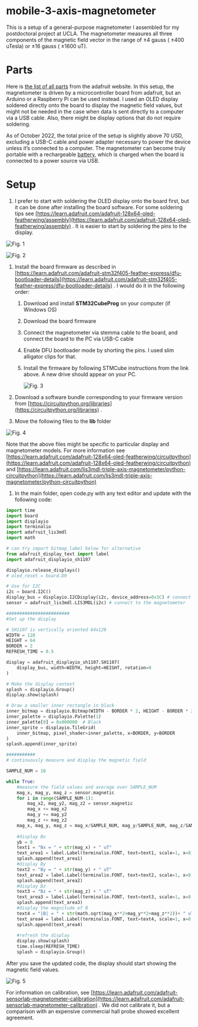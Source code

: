 # mobile-3-axis-magnetometer
This is a setup of a general-purpose magnetometer I assembled for my postdoctoral project at UCLA. The magnetometer measures all three components of the magnetic field vector in the range of $\pm4$ gauss ( $\pm400$ uTesla) or $\pm16$ gauss ( $\pm1600$ uT).

# Parts

Here is [the list of all parts](https://www.adafruit.com/wishlists?wid=552330) from the adafruit website. In this setup, the magnetometer is driven by a microcontroller board from adafruit, but an Arduino or a Raspberry Pi can be used instead. I used an OLED display soldered directly onto the board to display the magnetic field values, but might not be needed in the case when data is sent directly to a computer via a USB cable. Also, there might be display options that do not require soldering. 

As of October 2022, the total price of the setup is slightly above 70 USD, excluding a USB-C cable and power adapter necessary to power the device unless it’s connected to a computer. The magnetometer can become truly portable with a rechargeable [battery](https://www.adafruit.com/product/1578), which is charged when the board is connected to a power source via USB. 

# Setup

1. I prefer to start with soldering the OLED display onto the board first, but it can be done after installing the board software. For some soldering tips see [https://learn.adafruit.com/adafruit-128x64-oled-featherwing/assembly](https://learn.adafruit.com/adafruit-128x64-oled-featherwing/assembly) . It is easier to start by soldering the pins to the display.

![Fig. 1](fig1.png)

![Fig. 2](fig2.png)

1. Install the board firmware as described in [https://learn.adafruit.com/adafruit-stm32f405-feather-express/dfu-bootloader-details](https://learn.adafruit.com/adafruit-stm32f405-feather-express/dfu-bootloader-details) . I would do it in the following order:
    1. Download and install ****STM32CubeProg**** on your computer (if Windows OS)
    2. Download the board firmware
    3. Connect the magnetometer via stemma cable to the board, and connect the board to the PC via USB-C cable
    4. Enable DFU bootloader mode by shorting the pins. I used slim alligator clips for that.
    5. Install the firmware by following STMCube instructions from the link above. A new drive should appear on your PC.
        
        ![Fig. 3](fig3.png)
        
2. Download a software bundle corresponding to your firmware version from [https://circuitpython.org/libraries](https://circuitpython.org/libraries) .
3. Move the following files to the **lib** folder

![Fig. 4](fig4.png)

Note that the above files might be specific to particular display and magnetometer models. For more information see [https://learn.adafruit.com/adafruit-128x64-oled-featherwing/circuitpython](https://learn.adafruit.com/adafruit-128x64-oled-featherwing/circuitpython) and [https://learn.adafruit.com/lis3mdl-triple-axis-magnetometer/python-circuitpython](https://learn.adafruit.com/lis3mdl-triple-axis-magnetometer/python-circuitpython) 

1. In the main folder, open code.py with any text editor and update with the following code:

```python
import time
import board
import displayio
import terminalio
import adafruit_lis3mdl
import math

# can try import bitmap_label below for alternative
from adafruit_display_text import label
import adafruit_displayio_sh1107

displayio.release_displays()
# oled_reset = board.D9

# Use for I2C
i2c = board.I2C()
display_bus = displayio.I2CDisplay(i2c, device_address=0x3C) # connect to the display
sensor = adafruit_lis3mdl.LIS3MDL(i2c) # connect to the magnetometer

########################
#Set up the display

# SH1107 is vertically oriented 64x128
WIDTH = 128
HEIGHT = 64
BORDER = 2
REFRESH_TIME = 0.5

display = adafruit_displayio_sh1107.SH1107(
    display_bus, width=WIDTH, height=HEIGHT, rotation=0
)

# Make the display context
splash = displayio.Group()
display.show(splash)

# Draw a smaller inner rectangle in black
inner_bitmap = displayio.Bitmap(WIDTH - BORDER * 2, HEIGHT - BORDER * 2, 1)
inner_palette = displayio.Palette(1)
inner_palette[0] = 0x000000  # Black
inner_sprite = displayio.TileGrid(
    inner_bitmap, pixel_shader=inner_palette, x=BORDER, y=BORDER
)
splash.append(inner_sprite)

###########
# continuously measure and display the magnetic field

SAMPLE_NUM = 10

while True:
    #measure the field values and average over SAMPLE_NUM    
    mag_x, mag_y, mag_z = sensor.magnetic
    for i in range(SAMPLE_NUM-1):
        mag_x2, mag_y2, mag_z2 = sensor.magnetic
        mag_x += mag_x2
        mag_y += mag_y2
        mag_z += mag_z2
    mag_x, mag_y, mag_z = mag_x/SAMPLE_NUM, mag_y/SAMPLE_NUM, mag_z/SAMPLE_NUM
        
    #display Bx
    yb = 8
    text1 = "Bx = " + str(mag_x) + " uT"
    text_area1 = label.Label(terminalio.FONT, text=text1, scale=1, x=8, y=yb)    
    splash.append(text_area1)
    #display By
    text2 = "By = " + str(mag_y) + " uT"
    text_area2 = label.Label(terminalio.FONT, text=text2, scale=1, x=8, y=yb+15)    
    splash.append(text_area2)
    #display Bz
    text3 = "Bz = " + str(mag_z) + " uT"
    text_area3 = label.Label(terminalio.FONT, text=text3, scale=1, x=8, y=yb+30)    
    splash.append(text_area3)
    #display the magnitude of B
    text4 = "|B| = " + str(math.sqrt(mag_x**2+mag_y**2+mag_z**2))+ " uT"
    text_area4 = label.Label(terminalio.FONT, text=text4, scale=1, x=8, y=yb+45)    
    splash.append(text_area4)
 
    #refresh the display
    display.show(splash)
    time.sleep(REFRESH_TIME)
    splash = displayio.Group()
```

After you save the updated code, the display should start showing the magnetic field values.

![Fig. 5](fig5.png)

For information on calibration, see [https://learn.adafruit.com/adafruit-sensorlab-magnetometer-calibration](https://learn.adafruit.com/adafruit-sensorlab-magnetometer-calibration) . We did not calibrate it, but a comparison with an expensive commercial hall probe showed excellent agreement.
